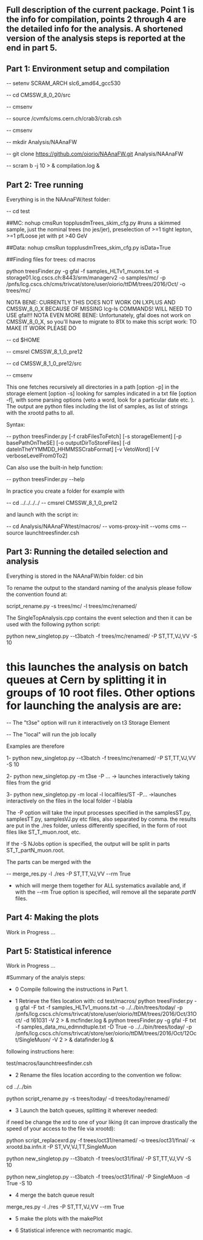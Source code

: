 ## Full description of the current package. Point 1 is the info for compilation, points 2 through 4 are the detailed info for the analysis. A shortened version of the analysis steps is reported at the end in part 5.


## Part 1: Environment setup and compilation  ##

-- setenv SCRAM_ARCH slc6_amd64_gcc530

-- cd CMSSW_8_0_20/src

-- cmsenv

-- source /cvmfs/cms.cern.ch/crab3/crab.csh

-- cmsenv

-- mkdir Analysis/NAAnaFW

-- git clone https://github.com/oiorio/NAAnaFW.git Analysis/NAAnaFW

-- scram b -j 10 > & compilation.log &

## Part 2: Tree running  ##
Everything is in the NAAnaFW/test folder:

-- cd test 

##MC:
nohup cmsRun topplusdmTrees_skim_cfg.py
 #runs a skimmed sample, just the nominal trees (no jes/jer), preselection of >=1 tight lepton, >=1 pfLoose jet with pt >40 GeV

##Data:
nohup cmsRun topplusdmTrees_skim_cfg.py isData=True

##Finding files for trees:
cd macros

python treesFinder.py -g gfal -f samples_HLTv1_muons.txt -s storage01.lcg.cscs.ch:8443/srm/managerv2 -o samples/mc/ -p /pnfs/lcg.cscs.ch/cms/trivcat/store/user/oiorio/ttDM/trees/2016/Oct/ -o trees/mc/

NOTA BENE: CURRENTLY THIS DOES NOT WORK ON LXPLUS AND CMSSW_8_0_X BECAUSE OF MISSING lcg-ls COMMANDS! WILL NEED TO USE gfal!!!
NOTA EVEN MORE BENE: Unfortunately, gfal does not work on CMSSW_8_0_X, so you'll have to migrate to 81X to make this script work:
TO MAKE IT WORK PLEASE DO 

-- cd $HOME 

-- cmsrel CMSSW_8_1_0_pre12 

-- cd CMSSW_8_1_0_pre12/src

-- cmsenv

This one fetches recursively all directories in a path [option -p] in the storage element [option -s] looking for samples indicated in 
a txt file [option -f], with some parsing options (veto  a word, look for a particular date etc. ). 
The output are python files including the list of samples, as list of strings with the xrootd paths to all.

Syntax:

-- python treesFinder.py [-f crabFilesToFetch] [-s storageElement] [-p basePathOnTheSE] [-o outputDirToStoreFiles] [-d dateInTheYYMMDD_HHMMSSCrabFormat] [-v VetoWord] [-V verboseLevelFrom0To2]

Can also use the built-in help function:

-- python treesFinder.py --help 


In practice you create a folder for example with

-- cd ../../../../
-- cmsrel CMSSW_8_1_0_pre12

and launch with the script in:

-- cd Analysis/NAAnaFWtest/macros/
-- voms-proxy-init --voms cms
-- source launchtreesfinder.csh

## Part 3: Running the detailed selection and analysis  

Everything is stored in the NAAnaFW/bin folder: cd bin

To rename the output to the standard naming of the analysis please follow the convention found at: 

script_rename.py -s trees/mc/ -l trees/mc/renamed/

The SingleTopAnalysis.cpp contains the event selection and then it can be used with the following python script:

python new_singletop.py --t3batch -f trees/mc/renamed/ -P ST,TT,VJ,VV -S 10

# this launches the analysis on batch queues at Cern by splitting it in groups of 10 root files. Other options for launching the analysis are are: 

-- The "t3se" option will run it interactively on t3 Storage Element

-- The "local" will run the job locally

Examples are therefore

1- python new_singletop.py --t3batch -f trees/mc/renamed/ -P ST,TT,VJ,VV -S 10

2- python new_singletop.py -m t3se -P ... -> launches interactively taking files from the grid

3- python new_singletop.py  -m local -l localfiles/ST  -P... ->launches interactively on the files in the local folder -l blabla

The -P option will take the input processes specified in the samplesST.py, samplesTT.py, samplesVJ.py etc files, also separated by comma.
the results are put in the ./res folder, unless differently specified, in the form of root files like ST_T_muon.root, etc.

If the -S NJobs option is specified, the output will be split in parts ST_T_partN_muon.root.

The parts can be merged with the

-- merge_res.py -l ./res -P ST,TT,VJ,VV --rm True

- which will merge them together for ALL systematics available and, if with the --rm True option is specified, will remove all the separate *_partN_* files.

## Part 4: Making the plots
Work in Progress ... 

## Part 5: Statistical inference
Work in Progress ... 

#Summary of the analyis steps:
- 0 Compile following the instructions in Part 1.

- 1 Retrieve the files location with:
cd test/macros/
python treesFinder.py -g gfal -F txt -f samples_HLTv1_muons.txt -o ../../bin/trees/today/ -p /pnfs/lcg.cscs.ch/cms/trivcat/store/user/oiorio/ttDM/trees/2016/Oct/31Oct/ -d 161031 -V 2 > & mcfinder.log &
python treesFinder.py -g gfal -F txt -f samples_data_mu_edmndtuple.txt -D True -o ../../bin/trees/today/ -p /pnfs/lcg.cscs.ch/cms/trivcat/store/ser/oiorio/ttDM/trees/2016/Oct/12Oct/SingleMuon/ -V 2 > & datafinder.log &

following instructions here:

test/macros/launchtreesfinder.csh

- 2 Rename the files location according to the convention we follow:

cd ../../bin

python script_rename.py  -s trees/today/ -d trees/today/renamed/

- 3 Launch the batch queues, splitting it wherever needed:

if need be change the xrd to one of your liking (it can improve drastically the speed of your access to the file via xrootd):

python script_replacexrd.py -f trees/oct31/renamed/ -o trees/oct31/final/ -x xrootd.ba.infn.it -P ST,VV,VJ,TT,SingleMuon

python new_singletop.py --t3batch -f trees/oct31/final/ -P ST,TT,VJ,VV -S 10

python new_singletop.py --t3batch -f trees/oct31/final/ -P SingleMuon -d True -S 10

- 4 merge the batch queue result

merge_res.py -l ./res -P ST,TT,VJ,VV --rm True

- 5 make the plots with the makePlot

- 6 Statistical inference with necromantic magic.

